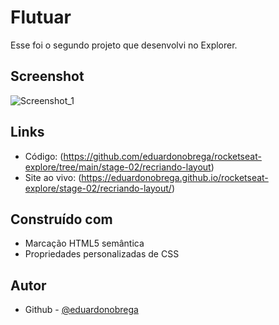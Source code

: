 # Flutuar
Esse foi o segundo projeto que desenvolvi no Explorer.


## Screenshot

![Screenshot_1](https://user-images.githubusercontent.com/87456011/209862730-f9ab6abd-1be8-4a45-89f6-0264e3f8ea54.png)


## Links

- Código: (https://github.com/eduardonobrega/rocketseat-explore/tree/main/stage-02/recriando-layout)
- Site ao vivo: (https://eduardonobrega.github.io/rocketseat-explore/stage-02/recriando-layout/)


## Construído com
- Marcação HTML5 semântica
- Propriedades personalizadas de CSS


## Autor

- Github - [@eduardonobrega](https://github.com/eduardonobrega)

